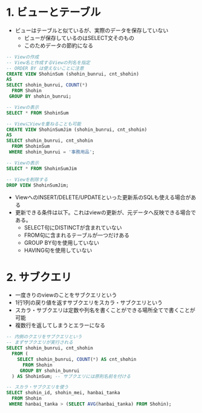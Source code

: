 # 1. ビューとテーブル
* ビューはテーブルと似ているが、実際のデータを保存していない
    * ビューが保存しているのはSELECT文そのもの
    * このためデータの節約になる

```sql
-- Viewの作成
-- View名と作成するViewの列名を指定
-- ORDER BY は使えないことに注意
CREATE VIEW ShohinSum (shohin_bunrui, cnt_shohin)
AS
SELECT shohin_bunrui, COUNT(*)
  FROM Shohin
 GROUP BY shohin_bunrui;

-- Viewの表示
SELECT * FROM ShohinSum

-- ViewにViewを重ねることも可能
CREATE VIEW ShohinSumJim (shohin_bunrui, cnt_shohin)
AS
SELECT shohin_bunrui, cnt_shohin
  FROM ShohinSum
 WHERE shohin_bunrui = '事務用品';

-- Viewの表示
SELECT * FROM ShohinSumJim

-- Viewを削除する
DROP VIEW ShohinSumJim;
```

* ViewへのINSERT/DELETE/UPDATEといった更新系のSQLも使える場合がある
* 更新できる条件は以下。これはviewの更新が、元データへ反映できる場合である。
    * SELECT句にDISTINCTが含まれていない
    * FROM句に含まれるテーブルが一つだけある
    * GROUP BY句を使用していない
    * HAVING句を使用していない

# 2. サブクエリ
* 一度きりのviewのことをサブクエリという
* 1行1列の戻り値を返すサブクエリをスカラ・サブクエリという
* スカラ・サブクエリは定数や列名を書くことができる場所全てで書くことが可能
* 複数行を返してしまうとエラーになる

```sql
-- 内側のクエリをサブクエリという
-- まずサブクエリが実行される
SELECT shohin_bunrui, cnt_shohin
  FROM (
    SELECT shohin_bunrui, COUNT(*) AS cnt_shohin
      FROM Shohin
     GROUP BY shohin_bunrui
  ) AS ShohinSum; -- サブクエリには原則名前を付ける

-- スカラ・サブクエリを使う
SELECT shohin_id, shohin_mei, hanbai_tanka
  FROM Shohin
 WHERE hanbai_tanka > (SELECT AVG(hanbai_tanka) FROM Shohin);
```